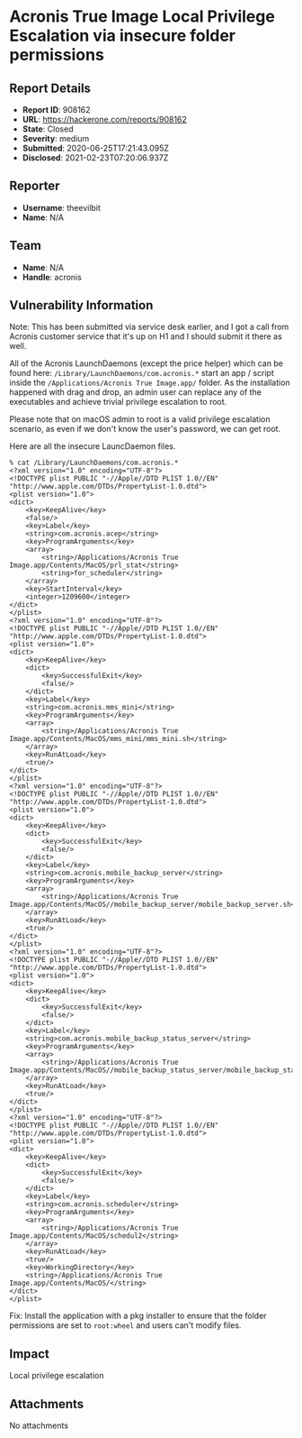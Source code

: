 # Acronis True Image Local Privilege Escalation via insecure folder permissions

## Report Details
- **Report ID**: 908162
- **URL**: https://hackerone.com/reports/908162
- **State**: Closed
- **Severity**: medium
- **Submitted**: 2020-06-25T17:21:43.095Z
- **Disclosed**: 2021-02-23T07:20:06.937Z

## Reporter
- **Username**: theevilbit
- **Name**: N/A

## Team
- **Name**: N/A
- **Handle**: acronis

## Vulnerability Information
Note: This has been submitted via service desk earlier, and I got a call from Acronis customer service that it's up on H1 and I should submit it there as well.


All of the Acronis LaunchDaemons (except the price helper) which can be found here: `/Library/LaunchDaemons/com.acronis.*` start an app / script inside the `/Applications/Acronis True Image.app/` folder. As the installation happened with drag and drop, an admin user can replace any of the executables and achieve trivial privilege escalation to root.

Please note that on macOS admin to root is a valid privilege escalation scenario, as even if we don't know the user's password, we can get root. 

Here are all the insecure LauncDaemon files.

```
% cat /Library/LaunchDaemons/com.acronis.*
<?xml version="1.0" encoding="UTF-8"?>
<!DOCTYPE plist PUBLIC "-//Apple//DTD PLIST 1.0//EN" "http://www.apple.com/DTDs/PropertyList-1.0.dtd">
<plist version="1.0">
<dict>
	<key>KeepAlive</key>
	<false/>
	<key>Label</key>
	<string>com.acronis.acep</string>
	<key>ProgramArguments</key>
	<array>
		<string>/Applications/Acronis True Image.app/Contents/MacOS/prl_stat</string>
		<string>for_scheduler</string>
	</array>
	<key>StartInterval</key>
	<integer>1209600</integer>
</dict>
</plist>
<?xml version="1.0" encoding="UTF-8"?>
<!DOCTYPE plist PUBLIC "-//Apple//DTD PLIST 1.0//EN" "http://www.apple.com/DTDs/PropertyList-1.0.dtd">
<plist version="1.0">
<dict>
	<key>KeepAlive</key>
	<dict>
		<key>SuccessfulExit</key>
		<false/>
	</dict>
	<key>Label</key>
	<string>com.acronis.mms_mini</string>
	<key>ProgramArguments</key>
	<array>
		<string>/Applications/Acronis True Image.app/Contents/MacOS/mms_mini/mms_mini.sh</string>
	</array>
	<key>RunAtLoad</key>
	<true/>
</dict>
</plist>
<?xml version="1.0" encoding="UTF-8"?>
<!DOCTYPE plist PUBLIC "-//Apple//DTD PLIST 1.0//EN" "http://www.apple.com/DTDs/PropertyList-1.0.dtd">
<plist version="1.0">
<dict>
	<key>KeepAlive</key>
	<dict>
		<key>SuccessfulExit</key>
		<false/>
	</dict>
	<key>Label</key>
	<string>com.acronis.mobile_backup_server</string>
	<key>ProgramArguments</key>
	<array>
		<string>/Applications/Acronis True Image.app/Contents/MacOS//mobile_backup_server/mobile_backup_server.sh</string>
	</array>
	<key>RunAtLoad</key>
	<true/>
</dict>
</plist>
<?xml version="1.0" encoding="UTF-8"?>
<!DOCTYPE plist PUBLIC "-//Apple//DTD PLIST 1.0//EN" "http://www.apple.com/DTDs/PropertyList-1.0.dtd">
<plist version="1.0">
<dict>
	<key>KeepAlive</key>
	<dict>
		<key>SuccessfulExit</key>
		<false/>
	</dict>
	<key>Label</key>
	<string>com.acronis.mobile_backup_status_server</string>
	<key>ProgramArguments</key>
	<array>
		<string>/Applications/Acronis True Image.app/Contents/MacOS//mobile_backup_status_server/mobile_backup_status_server.sh</string>
	</array>
	<key>RunAtLoad</key>
	<true/>
</dict>
</plist>
<?xml version="1.0" encoding="UTF-8"?>
<!DOCTYPE plist PUBLIC "-//Apple//DTD PLIST 1.0//EN" "http://www.apple.com/DTDs/PropertyList-1.0.dtd">
<plist version="1.0">
<dict>
	<key>KeepAlive</key>
	<dict>
		<key>SuccessfulExit</key>
		<false/>
	</dict>
	<key>Label</key>
	<string>com.acronis.scheduler</string>
	<key>ProgramArguments</key>
	<array>
		<string>/Applications/Acronis True Image.app/Contents/MacOS/schedul2</string>
	</array>
	<key>RunAtLoad</key>
	<true/>
	<key>WorkingDirectory</key>
	<string>/Applications/Acronis True Image.app/Contents/MacOS/</string>
</dict>
</plist>

```

Fix: Install the application with a pkg installer to ensure that the folder permissions are set to `root:wheel` and users can't modify files.

## Impact

Local privilege escalation

## Attachments
No attachments
